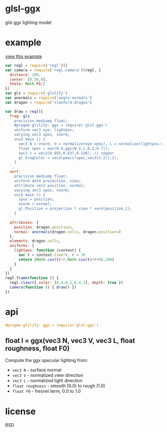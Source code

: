 # glsl-ggx

glsl ggx lighting model

# example

[view this example](https://substack.neocities.org/ggx_dragon.html)

``` js
var regl = require('regl')()
var camera = require('regl-camera')(regl, {
  distance: 100,
  center: [0,58,0],
  theta: Math.PI/2
})
var glx = require('glslify')
var anormals = require('angle-normals')
var dragon = require('stanford-dragon')

var draw = regl({
  frag: glx`
    precision mediump float;
    #pragma glslify: ggx = require('glsl-ggx')
    uniform vec3 eye, lightpos;
    varying vec3 vpos, vnorm;
    void main () {
      vec3 N = vnorm, V = normalize(eye-vpos), L = normalize(lightpos-vpos);
      float spec = max(0.0,ggx(N,V,L,0.2,0.7));
      vec3 c = vec3(0.955,0.637,0.538); // copper
      gl_FragColor = vec4(pow(c*spec,vec3(2.2)),1);
    }
  `,
  vert: `
    precision mediump float;
    uniform mat4 projection, view;
    attribute vec3 position, normal;
    varying vec3 vpos, vnorm;
    void main () {
      vpos = position;
      vnorm = normal;
      gl_Position = projection * view * vec4(position,1);
    }
  `,
  attributes: {
    position: dragon.positions,
    normal: anormals(dragon.cells, dragon.positions)
  },
  elements: dragon.cells,
  uniforms: {
    lightpos: function (context) {
      var t = context.time*4, r = 30
      return [Math.cos(t)*r,Math.sin(t)*r+60,200]
    }
  }
})
regl.frame(function () {
  regl.clear({ color: [0.4,0.2,0.4,1], depth: true })
  camera(function () { draw() })
})
```

# api

``` glsl
#pragma glslify: ggx = require('glsl-ggx')
```

## float l = ggx(vec3 N, vec3 V, vec3 L, float roughness, float F0)

Compute the ggx specular lighting from:

* `vec3 N` - surface normal
* `vec3 V` - normalized view direction
* `vec3 L` - normalized light direction
* `float roughness` - smooth (0.0) to rough (1.0)
* `float F0` - fresnel term, 0.0 to 1.0

# license

BSD
